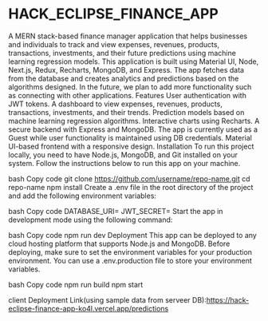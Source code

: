 # HACK_ECLIPSE_FINANCE_APP
A MERN stack-based finance manager application that helps businesses and individuals to track and view expenses, revenues, products, transactions, investments, and their future predictions using machine learning regression models. This application is built using Material UI, Node, Next.js, Redux, Recharts, MongoDB, and Express. The app fetches data from the database and creates analytics and predictions based on the algorithms designed. In the future, we plan to add more functionality such as connecting with other applications.
Features
User authentication with JWT tokens.
A dashboard to view expenses, revenues, products, transactions, investments, and their trends.
Prediction models based on machine learning regression algorithms.
Interactive charts using Recharts.
A secure backend with Express and MongoDB.
The app is currently used as a Guest while user functionality is maintained using DB credentials.
Material UI-based frontend with a responsive design.
Installation
To run this project locally, you need to have Node.js, MongoDB, and Git installed on your system. Follow the instructions below to run this app on your machine.

bash
Copy code
git clone https://github.com/username/repo-name.git
cd repo-name
npm install
Create a .env file in the root directory of the project and add the following environment variables:

bash
Copy code
DATABASE_URI=<mongodb-uri>
JWT_SECRET=<jwt-secret-key>
Start the app in development mode using the following command:

bash
Copy code
npm run dev
Deployment
This app can be deployed to any cloud hosting platform that supports Node.js and MongoDB. Before deploying, make sure to set the environment variables for your production environment. You can use a .env.production file to store your environment variables.

bash
Copy code
npm run build
npm start

client Deployment Link(using sample data from serveer DB):https://hack-eclipse-finance-app-ko4l.vercel.app/predictions
